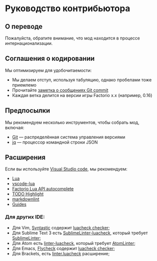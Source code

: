 # Руководство контрибьютора

## О переводе

Пожалуйста, обратите внимание, что мод находится в процессе интернационализации.

## Соглашения о кодировании

Мы оптимизируем для удобочитаемости:

* Мы делаем отступ, используя табуляцию, однако пробелами тоже приемлемо
* Прочитайте [заметка о сообщениях Git commit](https://tbaggery.com/2008/04/19/a-note-about-git-commit-messages.html)
* Каждая ветка делится на версии игры Factorio x.x (например, 0.16)

## Предпосылки

Мы рекомендуем несколько инструментов, чтобы собрать мод, включая:

* [Git](https://git-scm.com) — распределённая система управления версиями
* [jq](https://stedolan.github.io/jq/) — процессор командной строки JSON

## Расширения

Если вы используйте [Visual Studio code](https://code.visualstudio.com), мы рекомендуем:

* [Lua](https://marketplace.visualstudio.com/items?itemName=keyring.Lua)
* [vscode-lua](https://marketplace.visualstudio.com/items?itemName=trixnz.vscode-lua)
* [Factorio Lua API autocomplete](https://marketplace.visualstudio.com/items?itemName=svizzini.factorio-lua-api-autocomplete)
* [TODO Highlight](https://marketplace.visualstudio.com/items?itemName=wayou.vscode-todo-highlight)
* [markdownlint](https://marketplace.visualstudio.com/items?itemName=DavidAnson.vscode-markdownlint)
* [Guides](https://marketplace.visualstudio.com/items?itemName=spywhere.guides)

### Для других IDE:

* Для Vim, [Syntastic](https://github.com/vim-syntastic/syntastic) содержит [luacheck checker](https://github.com/vim-syntastic/syntastic/wiki/Lua%3A---luacheck);
* Для Sublime Text 3 есть [SublimeLinter-luacheck](https://packagecontrol.io/packages/SublimeLinter-luacheck), который требует [SublimeLinter](https://sublimelinter.readthedocs.io/en/latest/);
* Для Atom есть [linter-luacheck](https://atom.io/packages/linter-luacheck), который требует [AtomLinter](https://github.com/steelbrain/linter);
* Для Emacs, [Flycheck](http://www.flycheck.org/en/latest/) содержит [luacheck checker](http://www.flycheck.org/en/latest/languages.html#lua);
* Для Brackets, есть [linter.luacheck](https://github.com/Malcolm3141/brackets-luacheck) расширение;
